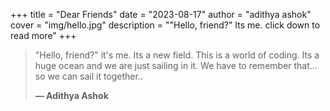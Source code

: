 +++
title = "Dear Friends"
date = "2023-08-17"
author = "adithya ashok"
cover = "img/hello.jpg"
description = "\"Hello, friend?\" Its me. click down to read more"
+++

> "Hello, friend?" it's me.
> Its a new field.
> This is a world of coding.
> Its a huge ocean and we are just sailing in it.
> We have to remember that...
> so we can sail it together..
> 
> 
>
> **— Adithya Ashok**



